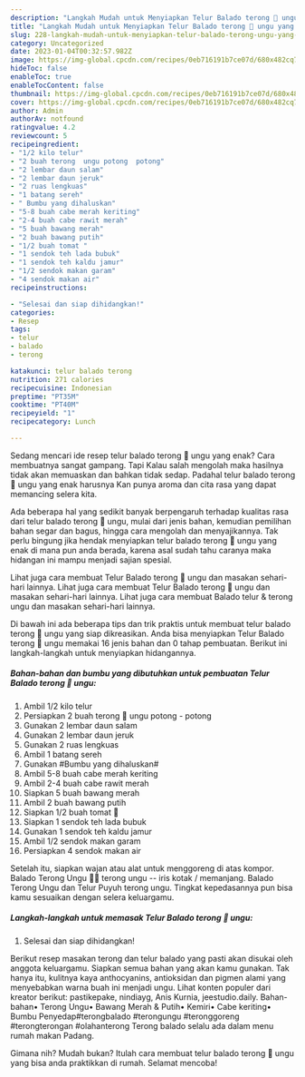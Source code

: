 ```yaml
---
description: "Langkah Mudah untuk Menyiapkan Telur Balado terong 🍆 ungu yang Enak Banget, Buat Buka Puasa Enak"
title: "Langkah Mudah untuk Menyiapkan Telur Balado terong 🍆 ungu yang Enak Banget, Buat Buka Puasa Enak"
slug: 228-langkah-mudah-untuk-menyiapkan-telur-balado-terong-ungu-yang-enak-banget-buat-buka-puasa-enak
category: Uncategorized
date: 2023-01-04T00:32:57.982Z
image: https://img-global.cpcdn.com/recipes/0eb716191b7ce07d/680x482cq70/telur-balado-terong-ungu-foto-resep-utama.jpg
hideToc: false
enableToc: true
enableTocContent: false
thumbnail: https://img-global.cpcdn.com/recipes/0eb716191b7ce07d/680x482cq70/telur-balado-terong-ungu-foto-resep-utama.jpg
cover: https://img-global.cpcdn.com/recipes/0eb716191b7ce07d/680x482cq70/telur-balado-terong-ungu-foto-resep-utama.jpg
author: Admin
authorAv: notfound
ratingvalue: 4.2
reviewcount: 5
recipeingredient:
- "1/2 kilo telur"
- "2 buah terong  ungu potong  potong"
- "2 lembar daun salam"
- "2 lembar daun jeruk"
- "2 ruas lengkuas"
- "1 batang sereh"
- " Bumbu yang dihaluskan"
- "5-8 buah cabe merah keriting"
- "2-4 buah cabe rawit merah"
- "5 buah bawang merah"
- "2 buah bawang putih"
- "1/2 buah tomat "
- "1 sendok teh lada bubuk"
- "1 sendok teh kaldu jamur"
- "1/2 sendok makan garam"
- "4 sendok makan air"
recipeinstructions:

- "Selesai dan siap dihidangkan!"
categories:
- Resep
tags:
- telur
- balado
- terong

katakunci: telur balado terong 
nutrition: 271 calories
recipecuisine: Indonesian
preptime: "PT35M"
cooktime: "PT40M"
recipeyield: "1"
recipecategory: Lunch

---
```



Sedang mencari ide resep telur balado terong 🍆 ungu yang enak? Cara membuatnya sangat gampang. Tapi Kalau salah mengolah maka hasilnya tidak akan memuaskan dan bahkan tidak sedap. Padahal telur balado terong 🍆 ungu yang enak harusnya Kan punya aroma dan cita rasa yang dapat memancing selera kita.


Ada beberapa hal yang sedikit banyak berpengaruh terhadap kualitas rasa dari telur balado terong 🍆 ungu, mulai dari jenis bahan, kemudian pemilihan bahan segar dan bagus, hingga cara mengolah dan menyajikannya. Tak perlu bingung jika hendak menyiapkan telur balado terong 🍆 ungu yang enak di mana pun anda berada, karena asal sudah tahu caranya maka hidangan ini mampu menjadi sajian spesial.

Lihat juga cara membuat Telur Balado terong 🍆 ungu dan masakan sehari-hari lainnya. Lihat juga cara membuat Telur Balado terong 🍆 ungu dan masakan sehari-hari lainnya. Lihat juga cara membuat Balado telur &amp; terong ungu dan masakan sehari-hari lainnya.


Di bawah ini ada beberapa tips dan trik praktis untuk membuat telur balado terong 🍆 ungu yang siap dikreasikan. Anda bisa menyiapkan Telur Balado terong 🍆 ungu memakai 16 jenis bahan dan 0 tahap pembuatan. Berikut ini langkah-langkah untuk menyiapkan hidangannya.

<!--inarticleads1-->

##### Bahan-bahan dan bumbu yang dibutuhkan untuk pembuatan Telur Balado terong 🍆 ungu:

1. Ambil 1/2 kilo telur
1. Persiapkan 2 buah terong 🍆 ungu potong - potong
1. Gunakan 2 lembar daun salam
1. Gunakan 2 lembar daun jeruk
1. Gunakan 2 ruas lengkuas
1. Ambil 1 batang sereh
1. Gunakan  #Bumbu yang dihaluskan#
1. Ambil 5-8 buah cabe merah keriting
1. Ambil 2-4 buah cabe rawit merah
1. Siapkan 5 buah bawang merah
1. Ambil 2 buah bawang putih
1. Siapkan 1/2 buah tomat 🍅
1. Siapkan 1 sendok teh lada bubuk
1. Gunakan 1 sendok teh kaldu jamur
1. Ambil 1/2 sendok makan garam
1. Persiapkan 4 sendok makan air


Setelah itu, siapkan wajan atau alat untuk menggoreng di atas kompor. Balado Terong Ungu 🍆🍆 terong ungu -- iris kotak / memanjang. Balado Terong Ungu dan Telur Puyuh terong ungu. Tingkat kepedasannya pun bisa kamu sesuaikan dengan selera keluargamu. 

<!--inarticleads2-->

##### Langkah-langkah untuk memasak Telur Balado terong 🍆 ungu:


1. Selesai dan siap dihidangkan!

Berikut resep masakan terong dan telur balado yang pasti akan disukai oleh anggota keluargamu. Siapkan semua bahan yang akan kamu gunakan. Tak hanya itu, kulitnya kaya anthocyanins, antioksidan dan pigmen alami yang menyebabkan warna buah ini menjadi ungu. Lihat konten populer dari kreator berikut: pastikepake, nindiayg, Anis Kurnia, jeestudio.daily. Bahan-bahan• Terong Ungu• Bawang Merah &amp; Putih• Kemiri• Cabe keriting• Bumbu Penyedap#terongbalado #terongungu #teronggoreng #terongterongan #olahanterong Terong balado selalu ada dalam menu rumah makan Padang. 

Gimana nih? Mudah bukan? Itulah cara membuat telur balado terong 🍆 ungu yang bisa anda praktikkan di rumah. Selamat mencoba!

